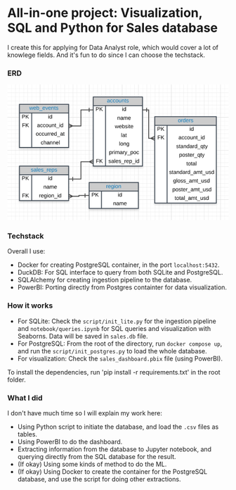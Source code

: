 # All-in-one project: Visualization, SQL and Python for Sales database
I create this for applying for Data Analyst role, which would cover a lot of knowlege fields. And it's fun to do since I can choose the techstack.

### ERD
![ERD for the thing](erd.png)

### Techstack
Overall I use:
- Docker for creating PostgreSQL container, in the port `localhost:5432`.
- DuckDB: For SQL interface to query from both SQLite and PostgreSQL.
- SQLAlchemy for creating ingestion pipeline to the database.
- PowerBI: Porting directly from Postgres containter for data visualization.



### How it works
- For SQLite: Check the `script/init_lite.py` for the ingestion pipeline and `notebook/queries.ipynb` for SQL queries and visualization with Seaborns. Data will be saved in `sales.db` file.
- For PostgreSQL: From the root of the directory, run `docker compose up`, and run the `script/init_postgres.py` to load the whole database.
- For visualization: Check the `sales_dashboard.pbix` file (using PowerBI).

To install the dependencies, run 'pip install -r requirements.txt' in the root folder.

### What I did
I don't have much time so I will explain my work here:
- Using Python script to initiate the database, and load the `.csv` files as tables.
- Using PowerBI to do the dashboard.
- Extracting information from the database to Jupyter notebook, and querying directly from the SQL database for the result. 
- (If okay) Using some kinds of method to do the ML.
- (If okay) Using Docker to create the container for the PostgreSQL database, and use the script for doing other extractions.